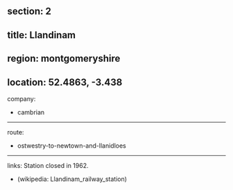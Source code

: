 section: 2
----
title: Llandinam
----
region: montgomeryshire
----
location: 52.4863, -3.438
----
company:
- cambrian
----
route:
- ostwestry-to-newtown-and-llanidloes
----
links:
Station closed in 1962.
- (wikipedia: Llandinam_railway_station)
